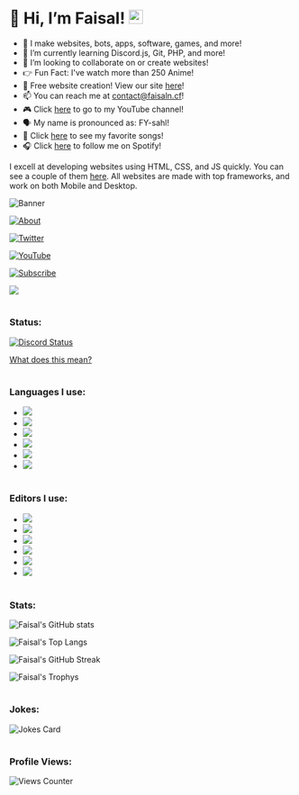 # 👋 Hi, I’m Faisal! <a href="#"><img src="https://faisaln.cf/favicon.ico" height="25px" /></a>
- 👀 I make websites, bots, apps, software, games, and more!
- 🌱 I’m currently learning Discord.js, Git, PHP, and more!
- 💞️ I’m looking to collaborate on or create websites!
- 👉 Fun Fact: I've watch more than 250 Anime!
- 📣 Free website creation! View our site [here](https://dangoweb.ga/)!
- 📫 You can reach me at [contact@faisaln.cf](mailto:contact@faisaln.cf)!
- 🎮 Click <a href="https://gaming.faisaln.cf">here</a> to go to my YouTube channel!
- 🗣 My name is pronounced as: FY-sahl!
- 🎵 Click <a href="https://faisaln.cf/music">here</a> to see my favorite songs!
- 🎧 Click <a href="https://open.spotify.com/follow/1/callback?code=AQCLdAhbC_s1RAwVp8h8QfWj2PWwYBtmstQqPaFCeL8PyO66ES-uEb17me-4R04I9iiWFgf-XMMpS5jD8mxGPnW8znr3MvFePYMT0LYc8mdksHHsUQsMHop9rv3k2NfunyZgXmZSWyFEZ68djU5u_LnCmvi-TP59dBmDmLgpUGQWr78WHg27hybA8Yhmp0zmt0T1wN9CZqk3vExv0XJV0Ab_OLpYVixtttbnlsPqHnn30jir&state=BRZcGCCNsy">here</a> to follow me on Spotify!

I excell at developing websites using HTML, CSS, and JS quickly. You can see a couple of them [here](https://faisaln.cf/sites). All websites are made with top frameworks, and work on both Mobile and Desktop.

![Banner](https://faisaln.cf/banner.png)

<a href="https://faisaln.cf">![About](https://faisaln.cf/AboutPanel.png)</a>

<a href="https://twitter.com/OGFaisalN">![Twitter](https://faisaln.cf/TwitterPanel.png)</a>

<a href="https://gaming.faisaln.cf/">![YouTube](https://faisaln.cf/YouTubePanel.png)</a>

<a href="https://www.buymeacoffee.com/faisaln">![Subscribe](https://faisaln.cf/SubscribePanel.png)</a>

<a href="https://www.buymeacoffee.com/faisaln"><img src="https://img.buymeacoffee.com/button-api/?text=Buy me a pizza&emoji=🍕&slug=faisaln&button_colour=5a2eca&font_colour=ffffff&font_family=Poppins&outline_colour=000000&coffee_colour=FFDD00"></img></a>


# <h3>Status:</h3>
<a href="https://discord.gg/5djHSwTfSX">![Discord Status](https://discord.c99.nl/widget/theme-4/905990944858451988.png)</a>
<div align="left"><a href="https://faisaln.cf/posts/status">What does this mean?</a></div>

# <h3>Languages I use:</h3>
- <a href="#"><img src="https://img.shields.io/badge/JavaScript-F7DF1E?style=for-the-badge&logo=javascript&logoColor=black"/></a>
- <a href="#"><img src="https://img.shields.io/badge/Node.js-43853D?style=for-the-badge&logo=node.js&logoColor=white"/></a>
- <a href="#"><img src="https://img.shields.io/badge/Next.js-212121?style=for-the-badge&logo=next.js&logoColor=white"/></a>
- <a href="#"><img src="https://img.shields.io/badge/Python-14354C?style=for-the-badge&logo=python&logoColor=white"/></a>
- <a href="#"><img src="https://img.shields.io/badge/HTML5-E34F26?style=for-the-badge&logo=html5&logoColor=white"/></a>
- <a href="#"><img src="https://img.shields.io/badge/CSS3-1572B6?style=for-the-badge&logo=css3&logoColor=white"/></a>

# <h3>Editors I use:</h3>
- <a href="#"><img src="https://img.shields.io/badge/Github_Desktop-3d3d3d?style=for-the-badge&logo=github&logoColor=white"/></a>
- <a href="#"><img src="https://img.shields.io/badge/Visual_Studio-5d2b90?style=for-the-badge&logo=visual%20studio&logoColor=white"/></a>
- <a href="#"><img src="https://img.shields.io/badge/Adobe%20XD-FF61F6?style=for-the-badge&logo=Adobe%20XD&logoColor=white"/></a>
- <a href="#"><img src="https://img.shields.io/badge/Framer-212121?style=for-the-badge&logo=framer&logoColor=white"/></a>
- <a href="#"><img src="https://img.shields.io/badge/Replit-0388fc?style=for-the-badge&logo=replit&logoColor=white"/></a>
- <a href="#"><img src="https://img.shields.io/badge/Figma-7cff54?style=for-the-badge&logo=figma&logoColor=black"/></a>

# <h3>Stats:</h3>
![Faisal's GitHub stats](https://github-readme-stats.vercel.app/api?username=OGFaisalN&show_icons=true&hide_border=true&icon_color=ffffff&bg_color=30,5a2eca,33ccff&title_color=fff&text_color=fff)

![Faisal's Top Langs](https://github-readme-stats.vercel.app/api/top-langs/?username=OGFaisalN&text_size=1000px&card_width=495px&hide_border=true&langs_count=10&custom_title=Familiar%20Languages&bg_color=30,5a2eca,33ccff&title_color=fff&text_color=fff)
<!--[Faisal's wakatime stats](https://github-readme-stats.vercel.app/api/wakatime?username=OGFaisalN                              &hide_border=true&custom_title=Coding%20Activity&icon_color=ffffff&bg_color=30,e4473c,ff0000&title_color=fff&text_color=fff)-->

![Faisal's GitHub Streak](https://github-readme-streak-stats.herokuapp.com?user=OGFaisalN&theme=flag-india&hide_border=true&date_format=M%20j%5B%2C%20Y%5D&background=5A2ECA&stroke=FFFFFF&ring=FFFFFF&currStreakNum=FFFFFF&sideNums=FFFFFF&fire=FFFFFF&sideLabels=FFFFFF&dates=FFFFFF&currStreakLabel=FFFFFF)

![Faisal's Trophys](https://github-profile-trophy.vercel.app/?username=OGFaisalN&column=7&no-frame=true&margin-w=15&margin-h=15)

# <h3>Jokes:</h3>
![Jokes Card](https://readme-jokes.vercel.app/api)

# <h3>Profile Views:</h3>
![Views Counter](https://profile-counter.glitch.me/OGFaisalN/count.svg)
